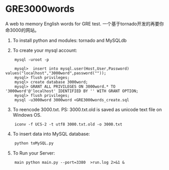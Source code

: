 # GRE3000words
A web to memory English words for GRE test. 一个基于tornado开发的再要你命3000的网站。

1. To install python and modules: tornado and MySQLdb

2. To create your mysql account:
```shell
    mysql -uroot -p
```
```mysql
    mysql>  insert into mysql.user(Host,User,Password) values("localhost","3000word",password(""));
    mysql> flush privileges;
    mysql> create database 3000word;
    mysql> GRANT ALL PRIVILEGES ON 3000word.* TO '3000word'@'localhost' IDENTIFIED BY '' WITH GRANT OPTION;
    mysql> flush privileges;
    mysql -u3000word 3000word <GRE3000words_create.sql
```
3. To reencode 3000.txt. PS: 3000.txt.old is saved as unicode text file on Windows OS.
```shell    
    iconv -f UCS-2 -t utf8 3000.txt.old -o 3000.txt
```
4. To insert data into MySQL database:
```python    
    python toMySQL.py
```
5. To Run your Server:
```shell    
    main python main.py --port=3380  >run.log 2>&1 & 
``` 
